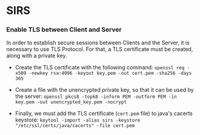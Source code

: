# SIRS

### Enable TLS between Client and Server

In order to establish secure sessions between Clients and the Server, it is necessary to use TLS Protocol. For that,
a TLS certificate must be created, along with a private key.

- Create the TLS certificate with the following command:
`openssl req -x509 -newkey rsa:4096 -keyout key.pem -out cert.pem -sha256 -days 365`
  
- Create a file with the unencrypted private key, so that it can be used by the server:
`openssl pkcs8 -topk8 -inform PEM -outform PEM -in key.pem -out unencrypted_key.pem -nocrypt`

- Finally, we must add the TLS certificate (`cert.pem` file) to java's cacerts keystore:
  `keytool -import -alias sirs -keystore "/etc/ssl/certs/java/cacerts" -file cert.pem`